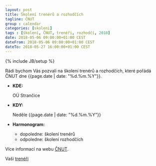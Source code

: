 ```yaml
---
layout: post
title: Školení trenérů a rozhodčích
tagline: ČNUT
group : calendar
categories: [skoleni]
tags : [školení, ČNUT, trenéři, rozhodčí, 2018]
date: 2018-05-06 09:00:00+01:00 CEST
dateFrom: 2018-05-06 09:00:00+01:00 CEST
dateTo: 2018-05-27 16:00:00+01:00 CEST
---
```

{% include JB/setup %}

Rádi bychom Vás pozvali na školení trenérů a rozhodčích, které pořádá ČNUT dne {{page.date | date: "%d.%m.%Y"}}.

- **KDE:**
   
   OÚ Strančice

- **KDY:**

  Neděle {{page.date | date: "%d.%m.%Y"}}

- **Harmonogram:**

  - dopoledne: školení trenérů
  - odpoledne: školení rozhodčích

Více informací na webu [ČNUT][skoleni].

Vaši [trenéři][treneri]

[treneri]: /treneri "Trenéři"
[skoleni]: http://bit.ly/tkds-cnut-skoleni-treneru-rozhodcich "Školení trenérů a rozhodčích"
